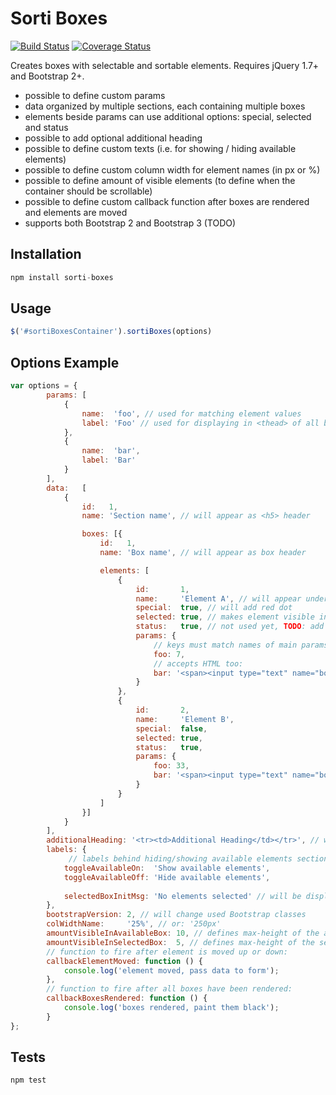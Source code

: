 
Sorti Boxes
=========

[![Build Status](https://travis-ci.org/folmert/sorti-boxes.svg?branch=master)](https://travis-ci.org/folmert/sorti-boxes)
[![Coverage Status](https://coveralls.io/repos/github/folmert/sorti-boxes/badge.svg?branch=master)](https://coveralls.io/github/folmert/sorti-boxes?branch=master)

Creates boxes with selectable and sortable elements. Requires jQuery 1.7+ and Bootstrap 2+.
- possible to define custom params
- data organized by multiple sections, each containing multiple boxes
- elements beside params can use additional options: special, selected and status
- possible to add optional additional heading
- possible to define custom texts (i.e. for showing / hiding available elements)
- possible to define custom column width for element names (in px or %)
- possible to define amount of visible elements (to define when the container should be scrollable)
- possible to define custom callback function after boxes are rendered and elements are moved
- supports both Bootstrap 2 and Bootstrap 3 (TODO)

## Installation

  ```javascript
  npm install sorti-boxes
  ```

## Usage

```javascript
$('#sortiBoxesContainer').sortiBoxes(options)
```

## Options Example

```javascript
var options = {
        params: [
            {
                name:  'foo', // used for matching element values
                label: 'Foo' // used for displaying in <thead> of all boxes
            },
            {
                name:  'bar',
                label: 'Bar'
            }
        ],
        data:   [
            {
                id:   1,
                name: 'Section name', // will appear as <h5> header

                boxes: [{
                    id:   1,
                    name: 'Box name', // will appear as box header

                    elements: [
                        {
                            id:       1,
                            name:     'Element A', // will appear under Name column
                            special:  true, // will add red dot
                            selected: true, // makes element visible in selected area
                            status:   true, // not used yet, TODO: add new class when element.status == true
                            params: {
                                // keys must match names of main params
                                foo: 7,
                                // accepts HTML too:                                
                                bar: '<span><input type="text" name="box[1][element][1][bar]" value="9"></span>'
                            }
                        },
                        {
                            id:       2,
                            name:     'Element B',
                            special:  false,
                            selected: true,
                            status:   true,
                            params: {
                                foo: 33,
                                bar: '<span><input type="text" name="box[1][element][2][bar]" value="46"></span>'                                
                            }
                        }
                    ]
                }]
            }
        ],
        additionalHeading: '<tr><td>Additional Heading</td></tr>', // will be appended to <thead>, to all boxes
        labels: {
             // labels behind hiding/showing available elements section:
            toggleAvailableOn:  'Show available elements',
            toggleAvailableOff: 'Hide available elements',
             
            selectedBoxInitMsg: 'No elements selected' // will be displayed if no elements are selected
        },
        bootstrapVersion: 2, // will change used Bootstrap classes
        colWidthName:     '25%', // or: '250px'
        amountVisibleInAvailableBox: 10, // defines max-height of the available elements section
        amountVisibleInSelectedBox:  5, // defines max-height of the selected elements section
        // function to fire after element is moved up or down:
        callbackElementMoved: function () {
            console.log('element moved, pass data to form');
        },
        // function to fire after all boxes have been rendered:
        callbackBoxesRendered: function () {
            console.log('boxes rendered, paint them black');
        }
};
```

## Tests

  ```
  npm test
  ```
